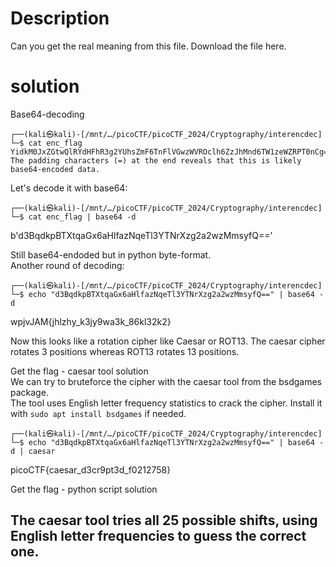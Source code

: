 # Description
Can you get the real meaning from this file.
Download the file here.

# solution
Base64-decoding

```
┌──(kali㉿kali)-[/mnt/…/picoCTF/picoCTF_2024/Cryptography/interencdec]
└─$ cat enc_flag               
YidkM0JxZGtwQlRYdHFhR3g2YUhsZmF6TnFlVGwzWVROclh6ZzJhMnd6TW1zeWZRPT0nCg==
The padding characters (=) at the end reveals that this is likely base64-encoded data.
```
Let's decode it with base64:
```
┌──(kali㉿kali)-[/mnt/…/picoCTF/picoCTF_2024/Cryptography/interencdec]
└─$ cat enc_flag | base64 -d
```
b'd3BqdkpBTXtqaGx6aHlfazNqeTl3YTNrXzg2a2wzMmsyfQ=='  

Still base64-endoded but in python byte-format.  
Another round of decoding:  
```
┌──(kali㉿kali)-[/mnt/…/picoCTF/picoCTF_2024/Cryptography/interencdec]
└─$ echo "d3BqdkpBTXtqaGx6aHlfazNqeTl3YTNrXzg2a2wzMmsyfQ==" | base64 -d
```
wpjvJAM{jhlzhy_k3jy9wa3k_86kl32k2}  

Now this looks like a rotation cipher like Caesar or ROT13. The caesar cipher rotates 3 positions whereas ROT13 rotates 13 positions.

Get the flag - caesar tool solution  
We can try to bruteforce the cipher with the caesar tool from the bsdgames package.  
The tool uses English letter frequency statistics to crack the cipher. Install it with `sudo apt install bsdgames` if needed.  
```
┌──(kali㉿kali)-[/mnt/…/picoCTF/picoCTF_2024/Cryptography/interencdec]
└─$ echo "d3BqdkpBTXtqaGx6aHlfazNqeTl3YTNrXzg2a2wzMmsyfQ==" | base64 -d | caesar
```
picoCTF{caesar_d3cr9pt3d_f0212758}

Get the flag - python script solution



## The caesar tool tries all 25 possible shifts, using English letter frequencies to guess the correct one.
